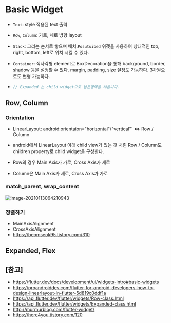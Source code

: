 # Basic Widget



- `Text`: style 적용된 text 출력
- `Row`, `Column`: 가로, 세로 방향 layout
- `Stack`: 그리는 순서로 쌓으며 배치.`Posutuibed` 위젯을 사용하여 상대적인 top, right, bottom, left로 위치 시킬 수 있다.
- `Container`: 직사각형 element로 BoxDecoration을 통해 background, border, shadow 등을 설정할 수 있다. margin, padding, size 설정도 가능하다. 3차원으로도 변형 가능하다.



- ```dart
  // Expanded 는 child widget으로 남은영역을 채웁니다. 
  ```



## Row, Column

### Orientation

- LinearLayout: android:orientaion="horizontal"/"vertical"` <=> Row / Column

- android에서 LinearLayout 아래 child view가 있는 것 처럼 Row / Column도 children property로 child widget을 구성한다.

  

- Row의 경우 Main Axis가 가로, Cross Axis가 세로

- Column은 Main Axis가 세로,  Cross Axis가 가로



### match_parent, wrap_content

![image-20210113064210943](markdown_images/image-20210113064210943.png)



### 정렬하기

- MainAxisAlignment
- CrossAxisAlignment
- https://beomseok95.tistory.com/310



## Expanded, Flex



## [참고]

- https://flutter.dev/docs/development/ui/widgets-intro#basic-widgets
- https://proandroiddev.com/flutter-for-android-developers-how-to-design-linearlayout-in-flutter-5d819c0ddf1a
- https://api.flutter.dev/flutter/widgets/Row-class.html
- https://api.flutter.dev/flutter/widgets/Expanded-class.html
- http://murmurblog.com/flutter-widget/
- https://here4you.tistory.com/120

